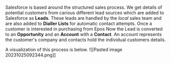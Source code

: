 Salesforce is based around the structured sales process. We get details of potential customers from carious different lead sources which are added to Salesforce as **Leads**. These leads are handled by the *local* sales team and are also added to **Dialler Lists** for automatic contact attempts. 
Once a customer is interested in purchasing from Epos Now the Lead is converted to an **Opportunity** and an **Account** with a **Contact**. An account represents the customer's company and contacts hold the individual customers details. 

A visualization of this process is below.
![[Pasted image 20231025092344.png]]

